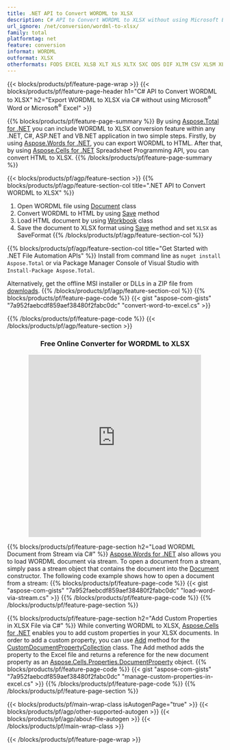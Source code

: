 ```yaml
---
title: .NET API to Convert WORDML to XLSX 
description: C# API to Convert WORDML to XLSX without using Microsoft Excel or Adobe Reader
url_ignore: /net/conversion/wordml-to-xlsx/
family: total
platformtag: net
feature: conversion
informat: WORDML
outformat: XLSX
otherformats: FODS EXCEL XLSB XLT XLS XLTX SXC ODS DIF XLTM CSV XLSM XLAM TSV
---
```

{{< blocks/products/pf/feature-page-wrap >}}
{{< blocks/products/pf/feature-page-header h1="C# API to Convert WORDML to XLSX" h2="Export WORDML to XLSX via C# without using Microsoft<sup>&reg;</sup> Word or Microsoft<sup>&reg;</sup> Excel" >}}

{{% blocks/products/pf/feature-page-summary %}}
By using [Aspose.Total for .NET](https://products.aspose.com/total/net/) you can include WORDML to XLSX conversion feature within any .NET, C#, ASP.NET and VB.NET application in two simple steps. Firstly, by using [Aspose.Words for .NET](https://products.aspose.com/words/net/), you can export WORDML to HTML. After that, by using [Aspose.Cells for .NET](https://products.aspose.com/cells/net/) Spreadsheet Programming API, you can convert HTML to XLSX. 
{{% /blocks/products/pf/feature-page-summary  %}}

{{< blocks/products/pf/agp/feature-section >}}
{{% blocks/products/pf/agp/feature-section-col title=".NET API to Convert WORDML to XLSX" %}}
1. Open WORDML file using [Document](https://reference.aspose.com/words/net/aspose.words/document) class
2. Convert WORDML to HTML by using [Save](https://reference.aspose.com/words/net/aspose.words.document/save/methods/4) method
3. Load HTML document by using [Workbook](https://reference.aspose.com/cells/net/aspose.cells/workbook) class 
4. Save the document to XLSX format using [Save](https://reference.aspose.com/cells/net/aspose.cells.workbook/save/methods/4) method and set `XLSX` as SaveFormat
{{% /blocks/products/pf/agp/feature-section-col %}}

{{% blocks/products/pf/agp/feature-section-col title="Get Started with .NET File Automation APIs" %}}
Install from command line as ```nuget install Aspose.Total``` or via Package Manager Console of Visual Studio with ```Install-Package Aspose.Total```.

Alternatively, get the offline MSI installer or DLLs in a ZIP file from [downloads](https://releases.aspose.com/total/net).
{{% /blocks/products/pf/agp/feature-section-col %}}
{{% blocks/products/pf/feature-page-code %}}
{{< gist "aspose-com-gists" "7a952faebcdf859aef38480f2fabc0dc" "convert-word-to-excel.cs" >}}

{{% /blocks/products/pf/feature-page-code %}}
{{< /blocks/products/pf/agp/feature-section >}}
<div class="container-fluid agp-content bg-white aboutfile box-1 vh100 section nopbtm">
<div class=container>
<div class=row>
<div class="demobox tc col-md-12 padding-0" align="center">

<h3>Free Online Converter for WORDML to XLSX</h3>

<iframe style="border: none; height: 426px;" scrolling="no" src="https://total-conversion-app-65z5r2lp.qa.k8s.dynabic.com/?to=xlsx&from=wordml" id="child-iframe" width="80%"></iframe>

</div></div>
</div></div>

{{% blocks/products/pf/feature-page-section  h2="Load WORDML Document from Stream  via C#" %}}
[Aspose.Words for .NET](https://products.aspose.com/words/net/) also allows you to load WORDML document via stream. To open a document from a stream, simply pass a stream object that contains the document into the [Document](https://reference.aspose.com/words/net/aspose.words/document) constructor. The following code example shows how to open a document from a stream:
{{% blocks/products/pf/feature-page-code %}}
{{< gist "aspose-com-gists" "7a952faebcdf859aef38480f2fabc0dc" "load-word-via-stream.cs" >}}
{{% /blocks/products/pf/feature-page-code  %}}
{{% /blocks/products/pf/feature-page-section %}}

{{% blocks/products/pf/feature-page-section  h2="Add Custom Properties in XLSX File via C#" %}}
While converting WORDML to XLSX, [Aspose.Cells for .NET](https://products.aspose.com/cells/net/) enables you to add custom properties in your XLSX documents. In order to add a custom property, you can use [Add](https://reference.aspose.com/cells/net/aspose.cells.properties/customdocumentpropertycollection/methods/add/index) method for the [CustomDocumentPropertyCollection](https://reference.aspose.com/cells/net/aspose.cells.properties/customdocumentpropertycollection) class. The Add method adds the property to the Excel file and returns a reference for the new document property as an [Aspose.Cells.Properties.DocumentProperty](https://reference.aspose.com/cells/net/aspose.cells.properties/documentproperty) object.
{{% blocks/products/pf/feature-page-code %}}
{{< gist "aspose-com-gists" "7a952faebcdf859aef38480f2fabc0dc" "manage-custom-properties-in-excel.cs" >}}
{{% /blocks/products/pf/feature-page-code  %}}
{{% /blocks/products/pf/feature-page-section %}}

{{< blocks/products/pf/main-wrap-class isAutogenPage="true" >}}
{{< blocks/products/pf/agp/other-supported-autogen >}}
{{< blocks/products/pf/agp/about-file-autogen >}}
{{< /blocks/products/pf/main-wrap-class >}}

{{< /blocks/products/pf/feature-page-wrap >}}